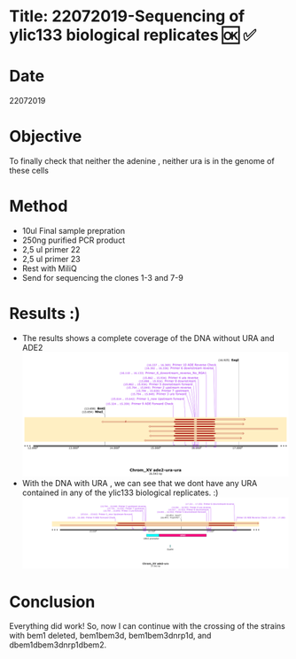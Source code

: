 # Title: 22072019-Sequencing of ylic133 biological replicates :ok: :white_check_mark:

# Date
22072019

# Objective
To finally check that neither the adenine , neither ura is in the genome of these cells

# Method

- 10ul Final sample prepration
- 250ng purified PCR product
- 2,5 ul primer 22
- 2,5 ul primer 23
- Rest with MiliQ
- Send for sequencing the clones 1-3 and 7-9


# Results :)

- The results shows a complete coverage of the DNA without URA and ADE2
![](../Images/Chrom_XV-ade2-ura-ura-sequencing-Map.png)
- With the DNA with URA , we can see that we dont have any URA contained in any of the ylic133 biological replicates. :)
![](../Images/Chrom_XV-ade2-ura-sequencing-Map.png)


# Conclusion
Everything did work! So, now I can continue with the crossing of the strains with bem1 deleted, bem1bem3d, bem1bem3dnrp1d, and dbem1dbem3dnrp1dbem2.
